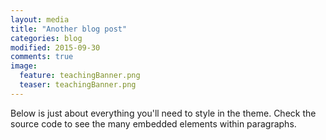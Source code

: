 ```yaml
---
layout: media
title: "Another blog post"
categories: blog
modified: 2015-09-30
comments: true
image:
  feature: teachingBanner.png
  teaser: teachingBanner.png
---
```


Below is just about everything you'll need to style in the theme. Check the source code to see the many embedded elements within paragraphs.

